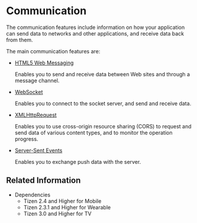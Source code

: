 # Communication

The communication features include information on how your application can send data to networks and other applications, and receive data back from them.

The main communication features are:

- [HTML5 Web Messaging](./web-messaging.md) 	

  Enables you to send and receive data between Web sites and through a message channel.

- [WebSocket](./websocket.md)

  Enables you to connect to the socket server, and send and receive data.

- [XMLHttpRequest](./xmlhttprequest.md)

  Enables you to use cross-origin resource sharing (CORS) to request and send data of various content types, and to monitor the operation progress.

- [Server-Sent Events](./server-sent.md) 

  Enables you to exchange push data with the server.

## Related Information
* Dependencies  
  - Tizen 2.4 and Higher for Mobile
  - Tizen 2.3.1 and Higher for Wearable
  - Tizen 3.0 and Higher for TV
